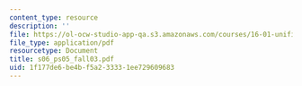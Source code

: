 ```yaml
---
content_type: resource
description: ''
file: https://ol-ocw-studio-app-qa.s3.amazonaws.com/courses/16-01-unified-engineering-i-ii-iii-iv-fall-2005-spring-2006/1f177de6be4bf5a233331ee729609683_s06_ps05_fall03.pdf
file_type: application/pdf
resourcetype: Document
title: s06_ps05_fall03.pdf
uid: 1f177de6-be4b-f5a2-3333-1ee729609683
---
```

